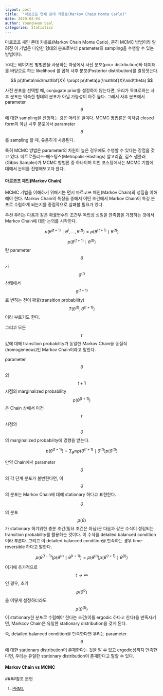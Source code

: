 ```yaml
---
layout: post
title:  "마르코프 연쇄 몬테 카를로(Markov Chain Monte Carlo)"
date: 2020-08-04
author: YoungHwan Seol
categories: Statistics
---
```


마르코프 체인 몬테 카를로(Markov Chain Monte Carlo), 흔히 MCMC 방법이라 알려진 이 기법은 다양한 형태의 분포로부터 parameter의 sampling을 수행할 수 있는 방법이다.

우리는 베이지안 방법론을 사용하는 과정에서 사전 분포(prior distribution)와 데이터를 바탕으로 하는 likelihood 를 곱해 사후 분포(Posterior distribution)를 결정짓는다.

$$ p(\theta\mid\mathbf{X}) \propt p(\theta)p(\mathbf{X}\mid\theta) $$

사전 분포를 선택할 때, conjugate prior를 설정하지 않는다면, 우리가 목표로하는 사후 분포는 익숙한 형태의 분포가 아닐 가능성이 아주 높다. 그래서 사후 분포에서 parameter $$\theta$$에 대한 sampling을 진행하는 것은 어려운 일이다. MCMC 방법론은 이처럼 closed form이 아닌 사후 분포에서 parameter $$\theta$$를 sampling 할 때, 유용하게 사용된다.

특히 MCMC 방법은 parameter의 차원이 높은 경우에도 수행할 수 있다는 장점을 갖고 있다. 메트로폴리스-헤스팅스(Metropolis-Hastings) 알고리즘, 깁스 샘플러(Gibbs Sampler)가 MCMC 방법론 중 하나이며 이번 포스팅에서는 MCMC 기법에 대해서 논의를 진행해보고자 한다.

#### 마르코프 체인(Markov Chain)

MCMC 기법을 이해하기 위해서는 먼저 마르코프 체인(Markov Chain)의 성질을 이해해야 한다. Markov Chain의 특징들 중에서 어떤 조건에서 Markov Chain이 특정 분포로 수렴하게 되는지를 중점적으로 살펴볼 필요가 있다.

우선 우리는 다음과 같은 확률변수의 조건부 독립성 성질을 만족함을 가정하는 것에서 Markov Chain에 대한 논의를 시작한다.

$$
p(\theta^{(t+1)}\mid\theta^{1},...,\theta^{(t)}) = p(\theta^{(t+1)}\mid\theta^{(t)})
$$

$$p(\theta^{(t+1)}\mid\theta^{(t)})$$ 란 parameter $$\theta$$가 $$\theta^{(t)}$$ 상태에서 $$\theta^{(t+1)}$$ 로 변하는 전이 확률(transition probability) $$T(\theta^{(t)},\theta^{(t+1)})$$ 이라 부르기도 한다.

그리고 모든 $$t$$ 값에 대해 transition probability가 동일한 Markov Chain을 동질적(homogeneous)인 Markov Chain이라고 말한다.

parameter $$\theta$$의 $$t+1$$ 시점의 marginalized probability $$p(\theta^{(t+1)})$$ 은 Chain 상에서 이전 $$t$$ 시점의 $$\theta$$ 의 marginalized probability에 영향을 받는다.

$$
p(\theta^{(t+1)}) = \sum_{\theta^{(t)}} p(\theta^{(t+1)}\mid\theta^{(t)})p(\theta^{(t)})
$$

만약 Chain에서 parameter $$\theta$$의 각 단계 분포가 불변한다면, 이 $$\theta$$의 분포는 Markov Chain에 대해 stationary 하다고 표현한다.

$$\theta$$의 분포 $$p(\theta)$$ 가 stationary 하기위한 충분 조건(필요 조건은 아님)은 다음과 같은 수식이 성립되는 transition probability를 활용하는 것이다. 이 수식을 detailed balanced condition 이라 부른다. 그리고 이 detailed balanced condition을 만족하는 경우 time-reversible 하다고 말한다.

$$
p(\theta^{(t+1)})p(\theta^{(t)}\mid\theta^{(t+1)}) = p(\theta^{(t)})p(\theta^{(t+1)}\mid\theta^{(t)})
$$

여기에 추가적으로 $$ t \to \infty $$인 경우, 초기 $$p(\theta^{0})$$ 을 어떻게 설정하더라도 $$p(\theta^{(t)})$$ 이 stationary한 분포로 수렴해야 한다는 조건(이를 ergodic 하다고 한다)을 만족시키면, Markcov Chain은 유일한 stationary distribution을 갖게 된다.

즉, detailed balanced condition을 만족한다면 우리는 parameter $$\theta$$에 대한 stationary distribution이 존재한다는 것을 알 수 있고 ergodic성까지 만족한다면, 우리는 유일한 stationary distribution이 존재한다고 말할 수 있다.

#### Markov Chain vs MCMC





####참조 문헌
1. [PRML](http://users.isr.ist.utl.pt/~wurmd/Livros/school/Bishop%20-%20Pattern%20Recognition%20And%20Machine%20Learning%20-%20Springer%20%202006.pdf) <br>
